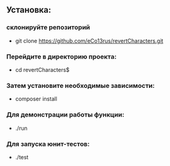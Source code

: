 ## Установка:

### склонируйте репозиторий
- git clone https://github.com/eCo13rus/revertCharacters.git

### Перейдите в директорию проекта:
- cd revertCharacters$

### Затем установите необходимые зависимости:
- composer install

### Для демонстрации работы функции:
- ./run

### Для запуска юнит-тестов:
- ./test
